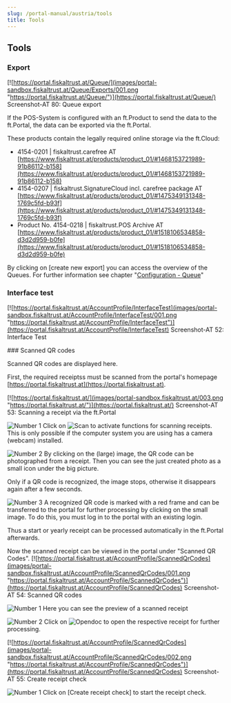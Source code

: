 ```yaml
---
slug: /portal-manual/austria/tools
title: Tools
---
```


## Tools

### Export

[![https://portal.fiskaltrust.at/Queue/](images/portal-sandbox.fiskaltrust.at/Queue/Exports/001.png "https://portal.fiskaltrust.at/Queue/")](https://portal.fiskaltrust.at/Queue/)
Screenshot-AT 80: Queue export

If the POS-System is configured with an ft.Product to send the data to the ft.Portal, the data can be exported via the ft.Portal.

These products contain the legally required online storage via the ft.Cloud:

- 4154-0201 | fiskaltrust.carefree AT  [https://www.fiskaltrust.at/products/product_01/#1468153721989-91b86112-b158](https://www.fiskaltrust.at/products/product_01/#1468153721989-91b86112-b158)
- 4154-0207 | fiskaltrust.SignatureCloud incl. carefree package AT [https://www.fiskaltrust.at/products/product_01/#1475349131348-1769c5fd-b93f](https://www.fiskaltrust.at/products/product_01/#1475349131348-1769c5fd-b93f)
- Product No. 4154-0218 | fiskaltrust.POS Archive AT [https://www.fiskaltrust.at/products/product_01/#1518106534858-d3d2d959-b0fe](https://www.fiskaltrust.at/products/product_01/#1518106534858-d3d2d959-b0fe)

By clicking on \[create new export\]  you can access the overview of the Queues. For further information see chapter "[Configuration - Queue](configuration.md#queue)"

### Interface test

[![https://portal.fiskaltrust.at/AccountProfile/InterfaceTest](images/portal-sandbox.fiskaltrust.at/AccountProfile/InterfaceTest/001.png "https://portal.fiskaltrust.at/AccountProfile/InterfaceTest")](https://portal.fiskaltrust.at/AccountProfile/InterfaceTest)
Screenshot-AT 52: Interface Test

###<a name="scanned-qr-codes"></a> Scanned QR codes

Scanned QR codes are displayed here.

First, the required receiptss must be scanned from the portal's homepage [https://portal.fiskaltrust.at](https://portal.fiskaltrust.at).

[![https://portal.fiskaltrust.at/](images/portal-sandbox.fiskaltrust.at/003.png "https://portal.fiskaltrust.at/")](https://portal.fiskaltrust.at/)
Screenshot-AT 53: Scanning a receipt via the ft.Portal

![Number 1](../images/../images/Numbers/1.png) Click on ![Scan](../images/Buttons/022.png "Scan") to activate functions for scanning receipts. This is only possible if the computer system you are using has a camera (webcam) installed.

![Number 2](../images/../images/Numbers/2.png) By clicking on the (large) image, the QR code can be photographed from a receipt. Then you can see the just created photo as a small icon under the big picture.

Only if a QR code is recognized, the image stops, otherwise it disappears again after a few seconds.

![Number 3](../images/../images/Numbers/3.png) A recognized QR code is marked with a red frame and can be transferred to the portal for further processing by clicking on the small image. To do this, you must log in to the portal with an existing login.

Thus a start or yearly receipt can be processed automatically in the ft.Portal afterwards.

Now the scanned receipt can be viewed in the portal under "Scanned QR Codes".
[![https://portal.fiskaltrust.at/AccountProfile/ScannedQrCodes](images/portal-sandbox.fiskaltrust.at/AccountProfile/ScannedQrCodes/001.png "https://portal.fiskaltrust.at/AccountProfile/ScannedQrCodes")](https://portal.fiskaltrust.at/AccountProfile/ScannedQrCodes)
Screenshot-AT 54: Scanned QR codes

![Number 1](../images/../images/Numbers/1.png) Here you can see the preview of a scanned receipt

![Number 2](../images/../images/Numbers/2.png) Click on ![Opendoc](../images/Buttons/036.png "Opendoc") to open the respective receipt for further processing.

[![https://portal.fiskaltrust.at/AccountProfile/ScannedQrCodes](images/portal-sandbox.fiskaltrust.at/AccountProfile/ScannedQrCodes/002.png "https://portal.fiskaltrust.at/AccountProfile/ScannedQrCodes")](https://portal.fiskaltrust.at/AccountProfile/ScannedQrCodes)
Screenshot-AT 55: Create receipt check

![Number 1](../images/../images/Numbers/1.png) Click on \[Create receipt check\] to start the receipt check.